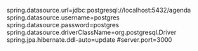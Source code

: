 spring.datasource.url=jdbc:postgresql://localhost:5432/agenda
spring.datasource.username=postgres
spring.datasource.password=postgres
spring.datasource.driverClassName=org.postgresql.Driver
spring.jpa.hibernate.ddl-auto=update
#server.port=3000

